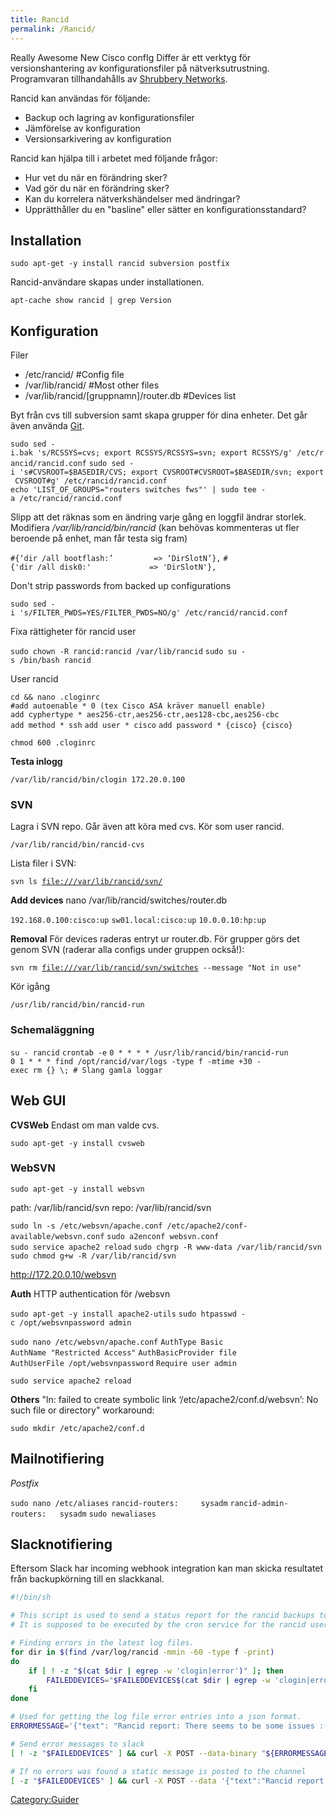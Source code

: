 ```yaml
---
title: Rancid
permalink: /Rancid/
---
```


Really Awesome New Cisco confIg Differ är ett verktyg för
versionshantering av konfigurationsfiler på nätverksutrustning.
Programvaran tillhandahålls av [Shrubbery
Networks](http://www.shrubbery.net/rancid/).

Rancid kan användas för följande:

-   Backup och lagring av konfigurationsfiler
-   Jämförelse av konfiguration
-   Versionsarkivering av konfiguration

Rancid kan hjälpa till i arbetet med följande frågor:

-   Hur vet du när en förändring sker?
-   Vad gör du när en förändring sker?
-   Kan du korrelera nätverkshändelser med ändringar?
-   Upprätthåller du en "basline" eller sätter en
    konfigurationsstandard?

Installation
------------

`sudo apt-get -y install rancid subversion postfix`

Rancid-användare skapas under installationen.

`apt-cache show rancid | grep Version`

Konfiguration
-------------

Filer

-   /etc/rancid/ \#Config file
-   /var/lib/rancid/ \#Most other files
-   /var/lib/rancid/\[gruppnamn\]/router.db \#Devices list

Byt från cvs till subversion samt skapa grupper för dina enheter. Det
går även använda [Git](/Git "wikilink").

`sudo sed -i.bak 's/RCSSYS=cvs; export RCSSYS/RCSSYS=svn; export RCSSYS/g' /etc/rancid/rancid.conf`
`sudo sed -i 's#CVSROOT=$BASEDIR/CVS; export CVSROOT#CVSROOT=$BASEDIR/svn; export CVSROOT#g' /etc/rancid/rancid.conf`
`echo 'LIST_OF_GROUPS="routers switches fws"' | sudo tee -a /etc/rancid/rancid.conf`

Slipp att det räknas som en ändring varje gång en loggfil ändrar
storlek. Modifiera */var/lib/rancid/bin/rancid* (kan behövas kommenteras
ut fler beroende på enhet, man får testa sig fram)

`#{‘dir /all bootflash:’         => ‘DirSlotN’},`
`#{'dir /all disk0:'             => 'DirSlotN'},`

Don't strip passwords from backed up configurations

`sudo sed -i 's/FILTER_PWDS=YES/FILTER_PWDS=NO/g' /etc/rancid/rancid.conf`

Fixa rättigheter för rancid user

`sudo chown -R rancid:rancid /var/lib/rancid`
`sudo su -s /bin/bash rancid`

User rancid

`cd && nano .cloginrc`
`#add autoenable * 0 (tex Cisco ASA kräver manuell enable)`
`add cyphertype * aes256-ctr,aes256-ctr,aes128-cbc,aes256-cbc`
`add method * ssh`
`add user * cisco`
`add password * {cisco} {cisco}`

`chmod 600 .cloginrc`

**Testa inlogg**

`/var/lib/rancid/bin/clogin 172.20.0.100`

### SVN

Lagra i SVN repo. Går även att köra med cvs. Kör som user rancid.

`/var/lib/rancid/bin/rancid-cvs`

Lista filer i SVN:

`svn ls `[`file:///var/lib/rancid/svn/`](file:///var/lib/rancid/svn/)

**Add devices**
nano /var/lib/rancid/switches/router.db

`192.168.0.100:cisco:up`
`sw01.local:cisco:up`
`10.0.0.10:hp:up`

**Removal**
För devices raderas entryt ur router.db.
För grupper görs det genom SVN (raderar alla configs under gruppen
också!):

`svn rm `[`file:///var/lib/rancid/svn/switches`](file:///var/lib/rancid/svn/switches)` --message "Not in use"`

Kör igång

`/usr/lib/rancid/bin/rancid-run`

### Schemaläggning

`su - rancid`
`crontab -e`
`0 * * * * /usr/lib/rancid/bin/rancid-run`
`0 1 * * * find /opt/rancid/var/logs -type f -mtime +30 -exec rm {} \; # Slang gamla loggar`

Web GUI
-------

**CVSWeb**
Endast om man valde cvs.

`sudo apt-get -y install cvsweb`

### WebSVN

`sudo apt-get -y install websvn`

path: /var/lib/rancid/svn
repo: /var/lib/rancid/svn

`sudo ln -s /etc/websvn/apache.conf /etc/apache2/conf-available/websvn.conf`
`sudo a2enconf websvn.conf`
`sudo service apache2 reload`
`sudo chgrp -R www-data /var/lib/rancid/svn`
`sudo chmod g+w -R /var/lib/rancid/svn`

<http://172.20.0.10/websvn>

**Auth**
HTTP authentication för /websvn

`sudo apt-get -y install apache2-utils`
`sudo htpasswd -c /opt/websvnpassword admin`

`sudo nano /etc/websvn/apache.conf`
`AuthType Basic`
`AuthName "Restricted Access"`
`AuthBasicProvider file`
`AuthUserFile /opt/websvnpassword`
`Require user admin`

`sudo service apache2 reload`

**Others**
"ln: failed to create symbolic link ‘/etc/apache2/conf.d/websvn’: No
such file or directory"
workaround:

`sudo mkdir /etc/apache2/conf.d`

Mailnotifiering
---------------

*Postfix*

`sudo nano /etc/aliases`
`rancid-routers:     sysadm`
`rancid-admin-routers:   sysadm`
`sudo newaliases`

Slacknotifiering
----------------

Eftersom Slack har incoming webhook integration kan man skicka
resultatet från backupkörning till en slackkanal.

``` bash
#!/bin/sh

# This script is used to send a status report for the rancid backups to Slack channel.
# It is supposed to be executed by the cron service for the rancid user after rancid-run has completed.

# Finding errors in the latest log files.
for dir in $(find /var/log/rancid -mmin -60 -type f -print)
do
    if [ ! -z "$(cat $dir | egrep -w 'clogin|error')" ]; then
        FAILEDDEVICES="$FAILEDDEVICES$(cat $dir | egrep -w 'clogin|error' | uniq)  -----  "
    fi
done

# Used for getting the log file error entries into a json format.
ERRORMESSAGE='{"text": "Rancid report: There seems to be some issues :(", "attachments":[{"text": "'$FAILEDDEVICES'"}]}'

# Send error messages to slack
[ ! -z "$FAILEDDEVICES" ] && curl -X POST --data-binary "${ERRORMESSAGE}" -H "Content-Type: application/json" https://hooks.slack.com/services/XXX/XXX/XXXXX

# If no errors was found a static message is posted to the channel
[ -z "$FAILEDDEVICES" ] && curl -X POST --data '{"text":"Rancid report: No failed backups last rancid run :)"}' -H "Content-Type: application/json" https://hooks.slack.com/services/XXX/XXX/XXXXX
```

[Category:Guider](/Category:Guider "wikilink")